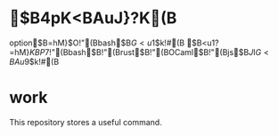 # $B4pK\<BAuJ}?K(B
option$B=hM}$O!"(Bbash$B$G<u$1$k!#(B
$B<u$1$?=hM}$KBP$7!"(Bbash$B!"(Brust$B!"(BOCaml$B!"(Bjs$B$J$I$G<BAu$9$k!#(B
# work
This repository stores a useful command.
